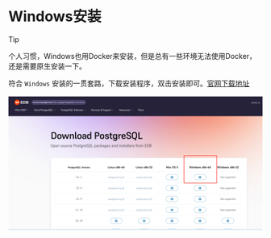 # Windows安装

> [!tip]
> 个人习惯，Windows也用Docker来安装，但是总有一些环境无法使用Docker，还是需要原生安装一下。

符合 `Windows` 安装的一贯套路，下载安装程序，双击安装即可。[官网下载地址](https://www.enterprisedb.com/downloads/postgres-postgresql-downloads)

![Windows下载PostgreSQL](assets/images/Windows下载PostgreSQL.png)
